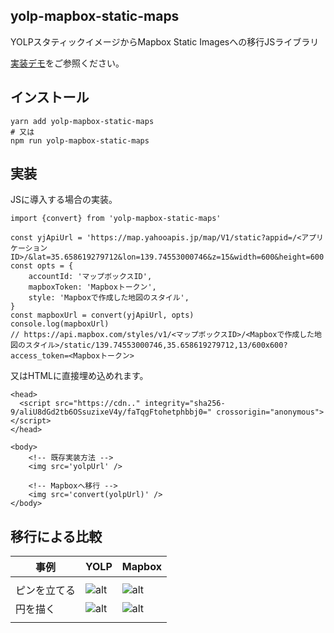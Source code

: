 
## yolp-mapbox-static-maps

YOLPスタティックイメージからMapbox Static Imagesへの移行JSライブラリ

[実装デモ](https://hey.mapbox.com/labs-sandbox-demos/yolp-proxy/)をご参照ください。

## インストール

```
yarn add yolp-mapbox-static-maps
# 又は 
npm run yolp-mapbox-static-maps
```

## 実装

JSに導入する場合の実装。

```
import {convert} from 'yolp-mapbox-static-maps'

const yjApiUrl = 'https://map.yahooapis.jp/map/V1/static?appid=/<アプリケーションID>/&lat=35.658619279712&lon=139.74553000746&z=15&width=600&height=600'
const opts = {
    accountId: 'マップボックスID',
    mapboxToken: 'Mapboxトークン',
    style: 'Mapboxで作成した地図のスタイル',
}
const mapboxUrl = convert(yjApiUrl, opts)
console.log(mapboxUrl)
// https://api.mapbox.com/styles/v1/<マップボックスID>/<Mapboxで作成した地図のスタイル>/static/139.74553000746,35.658619279712,13/600x600?access_token=<Mapboxトークン>
```

又はHTMLに直接埋め込めれます。

```
<head>
  <script src="https://cdn.." integrity="sha256-9/aliU8dGd2tb6OSsuzixeV4y/faTqgFtohetphbbj0=" crossorigin="anonymous"></script>
</head>

<body>
    <!-- 既存実装方法 -->
    <img src='yolpUrl' />

    <!-- Mapboxへ移行 -->
    <img src='convert(yolpUrl)' />
</body>
```

## 移行による比較

| 事例 | YOLP | Mapbox |
----|----|---- 
| | |
| ピンを立てる | ![alt](https://map.yahooapis.jp/map/V1/static?appid=dj00aiZpPXBsS1dycEZQczV4TyZzPWNvbnN1bWVyc2VjcmV0Jng9NTc-&pin1=35.658619279712,139.74553000746,Tower&z=17&width=600&height=600) | ![alt](https://api.mapbox.com/styles/v1/tristen/cjwurvssn93s01cny9t91anji/static/pin-s-1+FF0000(139.74553000746,35.658619279712)/139.74553000746,35.658619279712,15/600x600?access_token=pk.eyJ1IjoidGFrdXRvc3V6dWtpbWFwYm94IiwiYSI6ImNrMjJlMXplcTE4a2czY3F3MWkxZHN4cWkifQ.CRcFM34KAOiPKIbscodOqA)
| 円を描く |  ![alt](https://map.yahooapis.jp/map/V1/static?appid=dj00aiZpPXBsS1dycEZQczV4TyZzPWNvbnN1bWVyc2VjcmV0Jng9NTc-&width=600&height=600&e=0,255,0,0,5,0,255,0,127,35.681564010675,139.76721006431,50000:255,0,0,0,5,255,0,0,127,35.991564010675,139.96721006431,10000&pointer=on) | ![alt](https://api.mapbox.com/styles/v1/tristen/cjwurvssn93s01cny9t91anji/static/path-5+00ff00-1+00ff00-0(c%7Bo%7BEahatYva%40h_PpfBrqOrhDvvNnfFhoMt~Gh%7CKpoIb_J%60xJfyGhwKplEjlL%60%7BBxvLpf%40lvLsl%40fkLm%60CpuK%7BpEzuJa%7CGbmIa%60Jd%7CGk%7BKjdFolMzfDmrNjeBglOla%40gyOma%40gyOkeBglO%7BfDmrNkdFolMe%7CGk%7BKcmIa%60J%7BuJa%7CGquK%7BpEgkLm%60CmvLsl%40yvLpf%40klL%60%7BBiwKplEaxJfyGqoIb_Ju~Gh%7CKofFhoMshDvvNqfBrqOwa%40h_P),path-5+ff0000-1+ff0000-0(kdf%7BEajhuY%7CExkBrS%60iBx%60%40xcBbm%40~%7BAhx%40%7CqAbbAveAfjA%7Cw%40npArh%40xtAhX%7CvAlGzvAuGvtAqXlpAyh%40djA_x%40~aAyeAfx%40%7BqA%60m%40%7B%7BAt%60%40scBpS%7BhB%7CEqkB%7DEqkBqS%7BhBu%60%40scBam%40%7B%7BAgx%40%7BqA_bAyeAejA_x%40mpAyh%40wtAqX%7BvAuG%7DvAlGytAhXopArh%40gjA%7Cw%40cbAveAix%40%7CqAcm%40~%7BAy%60%40xcBsS%60iB%7DExkB)/auto/600x600?access_token=pk.eyJ1IjoidGFrdXRvc3V6dWtpbWFwYm94IiwiYSI6ImNrMjJlMXplcTE4a2czY3F3MWkxZHN4cWkifQ.CRcFM34KAOiPKIbscodOqA&pointer=on) |
|  |  |

